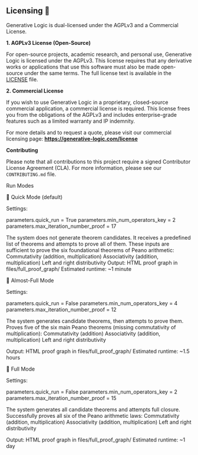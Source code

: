 ## Licensing 📜

Generative Logic is dual-licensed under the AGPLv3 and a Commercial License.

**1. AGPLv3 License (Open-Source)**

For open-source projects, academic research, and personal use, Generative Logic is licensed under the AGPLv3. 
This license requires that any derivative works or applications that use this software must also be made open-source under the same terms. The full license text is available in the [LICENSE](LICENSE) file.

**2. Commercial License**

If you wish to use Generative Logic in a proprietary, closed-source commercial application, a commercial license is required. This license frees you from the obligations of the AGPLv3 and includes enterprise-grade features such as a limited warranty and IP indemnity.

For more details and to request a quote, please visit our commercial licensing page:
**https://generative-logic.com/license**

**Contributing**

Please note that all contributions to this project require a signed Contributor License Agreement (CLA). For more information, please see our `CONTRIBUTING.md` file.


Run Modes

🔹 Quick Mode (default)

Settings:

parameters.quick_run = True
parameters.min_num_operators_key = 2
parameters.max_iteration_number_proof = 17

The system does not generate theorem candidates.
It receives a predefined list of theorems and attempts to prove all of them.
These inputs are sufficient to prove the six foundational theorems of Peano arithmetic:
Commutativity (addition, multiplication)
Associativity (addition, multiplication)
Left and right distributivity
Output: HTML proof graph in files/full_proof_graph/
Estimated runtime: ~1 minute



🔸 Almost-Full Mode

Settings:

parameters.quick_run = False
parameters.min_num_operators_key = 4
parameters.max_iteration_number_proof = 12

The system generates candidate theorems, then attempts to prove them.
Proves five of the six main Peano theorems (missing commutativity of multiplication):
Commutativity (addition)
Associativity (addition, multiplication)
Left and right distributivity

Output: HTML proof graph in files/full_proof_graph/
Estimated runtime: ~1.5 hours



🔸 Full Mode

Settings:

parameters.quick_run = False
parameters.min_num_operators_key = 2
parameters.max_iteration_number_proof = 15

The system generates all candidate theorems and attempts full closure.
Successfully proves all six of the Peano arithmetic laws:
Commutativity (addition, multiplication)
Associativity (addition, multiplication)
Left and right distributivity

Output: HTML proof graph in files/full_proof_graph/
Estimated runtime: ~1 day
